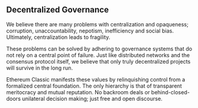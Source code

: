## Decentralized Governance

We believe there are many problems with centralization and opaqueness; corruption, unaccountability, nepotism, inefficiency and social bias. Ultimately, centralization leads to fragility.

These problems can be solved by adhering to governance systems that do not rely on a central point of failure. Just like distributed networks and the consensus protocol itself, we believe that only truly decentralized projects will survive in the long run.

Ethereum Classic manifests these values by relinquishing control from a formalized central foundation. The only hierarchy is that of transparent meritocracy and mutual reputation. No backroom deals or behind-closed-doors unilateral decision making; just free and open discourse.
